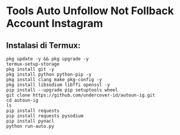 # Tools Auto Unfollow Not Follback Account Instagram
## Instalasi di Termux:

```
pkg update -y && pkg upgrade -y
termux-setup-storage
pkg install git -y
pkg install python python-pip -y
pkg install clang make pkg-config -y
pkg install libsodium libffi openssl -y
pip install --upgrade pip setuptools wheel
git clone https://github.com/undercover-id/autoun-ig.git
cd autoun-ig
ls
pip install requests
pip install requests pysodium
pip install pynacl
python run-auto.py
